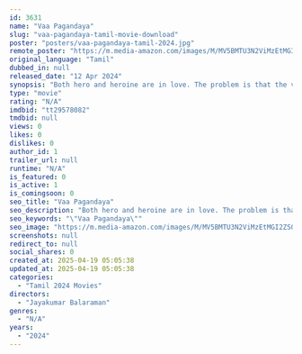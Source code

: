 ```yaml
---
id: 3631
name: "Vaa Pagandaya"
slug: "vaa-pagandaya-tamil-movie-download"
poster: "posters/vaa-pagandaya-tamil-2024.jpg"
remote_poster: "https://m.media-amazon.com/images/M/MV5BMTU3N2ViMzEtMGI2ZS00MDRhLTgxZmEtN2I3Y2UwOGVlNGVjXkEyXkFqcGdeQXVyMTA4MzQ4NzMw._V1_SX300.jpg"
original_language: "Tamil"
dubbed_in: null
released_date: "12 Apr 2024"
synopsis: "Both hero and heroine are in love. The problem is that the villain does not like this. What did the villagers do"
type: "movie"
rating: "N/A"
imdbid: "tt29578082"
tmdbid: null
views: 0
likes: 0
dislikes: 0
author_id: 1
trailer_url: null
runtime: "N/A"
is_featured: 0
is_active: 1
is_comingsoon: 0
seo_title: "Vaa Pagandaya"
seo_description: "Both hero and heroine are in love. The problem is that the villain does not like this. What did the villagers do"
seo_keywords: "\"Vaa Pagandaya\""
seo_image: "https://m.media-amazon.com/images/M/MV5BMTU3N2ViMzEtMGI2ZS00MDRhLTgxZmEtN2I3Y2UwOGVlNGVjXkEyXkFqcGdeQXVyMTA4MzQ4NzMw._V1_SX300.jpg"
screenshots: null
redirect_to: null
social_shares: 0
created_at: 2025-04-19 05:05:38
updated_at: 2025-04-19 05:05:38
categories:
  - "Tamil 2024 Movies"
directors:
  - "Jayakumar Balaraman"
genres:
  - "N/A"
years:
  - "2024"
---
```

